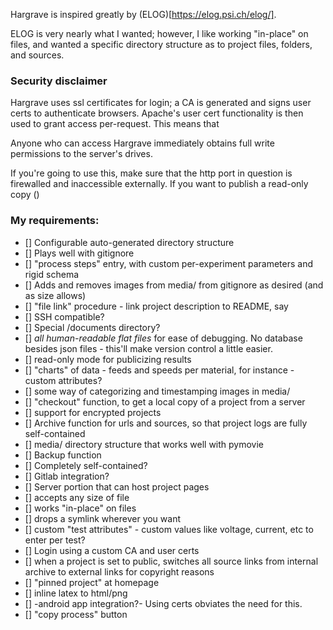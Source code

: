 Hargrave is inspired greatly by (ELOG)[https://elog.psi.ch/elog/].

ELOG is very nearly what I wanted; however, I like working "in-place" on files, and wanted a
specific directory structure as to project files, folders, and sources.

### Security disclaimer

Hargrave uses ssl certificates for login; a CA is generated and signs user certs to authenticate browsers. Apache's user cert functionality is then used to grant access per-request. This means that

Anyone who can access Hargrave immediately obtains full write permissions to the server's drives.

If you're going to use this, make sure that the http port in question is firewalled and inaccessible externally. If you want to publish a read-only copy ()

### My requirements:

- [] Configurable auto-generated directory structure
- [] Plays well with gitignore
- [] "process steps" entry, with custom per-experiment parameters and rigid schema
- [] Adds and removes images from media/ from gitignore as desired (and as size allows)
- [] "file link" procedure - link project description to README, say
- [] SSH compatible?
- [] Special /documents directory?
- [] *all human-readable flat files* for ease of debugging. No database besides json files - this'll make version control a little easier.
- [] read-only mode for publicizing results
- [] "charts" of data - feeds and speeds per material, for instance - custom attributes?
- [] some way of categorizing and timestamping images in media/
- [] "checkout" function, to get a local copy of a project from a server
- [] support for encrypted projects
- [] Archive function for urls and sources, so that project logs are fully self-contained
- [] media/ directory structure that works well with pymovie
- [] Backup function
- [] Completely self-contained?
- [] Gitlab integration?
- [] Server portion that can host project pages
- [] accepts any size of file
- [] works "in-place" on files
- [] drops a symlink wherever you want
- [] custom "test attributes" - custom values like voltage, current, etc to enter per test?
- [] Login using a custom CA and user certs
- [] when a project is set to public, switches all source links from internal archive to external links for copyright reasons
- [] "pinned project" at homepage
- [] inline latex to html/png
- [] -android app integration?- Using certs obviates the need for this.
- [] "copy process" button
